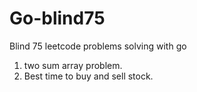 # Go-blind75
Blind 75 leetcode problems solving with go
01. two sum array problem.
02. Best time to buy and sell stock.
